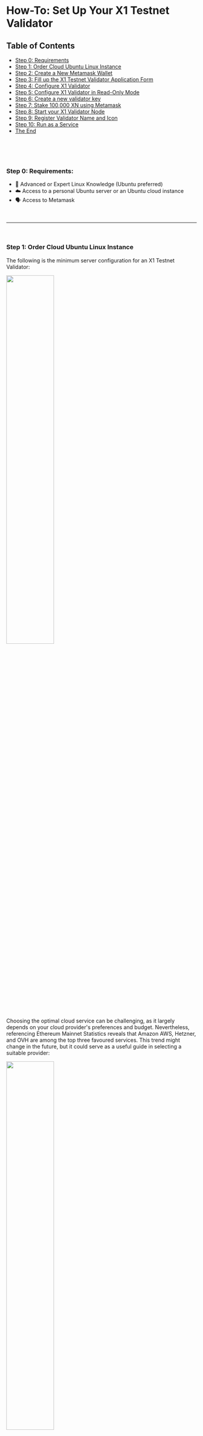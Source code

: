 # How-To: Set Up Your X1 Testnet Validator

## Table of Contents
- [Step 0: Requirements](#step-0--requirements)
- [Step 1: Order Cloud Ubuntu Linux Instance](#step-1-order-cloud-ubuntu-linux-instance)
- [Step 2: Create a New Metamask Wallet](#step-2-create-a-new-metamask-wallet)
- [Step 3: Fill up the X1 Testnet Validator Application Form](#step-3-fill-up-the-x1-testnet-validator-application-form)
- [Step 4: Configure X1 Validator](#step-4-configure-x1-validator)
- [Step 5: Configure X1 Validator in Read-Only Mode](#step-5-configure-x1-validator-in-read-only-mode)
- [Step 6: Create a new validator key](#step-6-create-a-new-validator-key)
- [Step 7: Stake 100,000 XN using Metamask](#step-7-stake-100000-xn-using-metamask)
- [Step 8: Start your X1 Validator Node](#step-8-start-your-x1-validator-node)
- [Step 9: Register Validator Name and Icon](#step-9-register-validator-name-and-icon)
- [Step 10: Run as a Service](#step-10-run-as-a-service)
- [The End](#the-end)

<br><br><br>

### Step 0:  Requirements:
- 🐧 Advanced or Expert Linux Knowledge (Ubuntu preferred)
- ☁️ Access to a personal Ubuntu server or an Ubuntu cloud instance
- 🗣️ Access to Metamask

<br><hr><br>

### Step 1: Order Cloud Ubuntu Linux Instance
The following is the minimum server configuration for an X1 Testnet Validator:

<img src="https://github.com/JozefJarosciak/X1/assets/3492464/adbcf85a-db1f-4e24-a45e-1a59ee5c39ac" width="50%">

Choosing the optimal cloud service can be challenging, as it largely depends on your cloud provider's preferences and budget.
Nevertheless, referencing Ethereum Mainnet Statistics reveals that Amazon AWS, Hetzner, and OVH are among the top three favoured services.
This trend might change in the future, but it could serve as a useful guide in selecting a suitable provider:

<img src="https://github.com/JozefJarosciak/X1/assets/3492464/07c70924-9baf-48b0-a85f-06baa50be658" width="50%">

<br><hr><br>

### Step 2: Create a New Metamask Wallet
You can use the existing Metamask Wallet (we highly recommend using a hardware wallet connected to Metamask), or you can create a brand-new Metamask software wallet (less secure).
If you want to create a dedicated and brand new software X1 Testnet Validator Metamask wallet from scratch, follow these instructions in Metamask:
1. Click the account selector at the top of your wallet.
2. Click 'Add account or hardware wallet'.
3. Select 'Add a new account' in the subsequent menu.
4. Enter your preferred name
5. Hit 'Create' to confirm and you'll be able to see the new account
   
<img src="https://github.com/JozefJarosciak/X1/assets/3492464/d67f8c2d-d943-4585-833a-b8d00bc292d2" width="50%">

For additional guidance, visit [Metamask Support](https://support.metamask.io/hc/en-us/articles/360015289452-How-to-add-accounts-in-your-wallet).


Switch your Metamask to X1 Testnet, if you do not have the X1 Tesnet Network configured in Metamask, add the following RPC:
* Network name: X1 Testnet
* New RPC URL: https://x1-testnet.xen.network/
* Chain ID: 204005
* Currency symbol: XN
* Block explorer URL: https://explorer.x1-testnet.xen.network/

<br><hr><br>

### Step 3: Fill up the X1 Testnet Validator Application Form
To join as a block producer/validator on Testnet, you need 100,000 Test XN tokens (plus a little more to run the staking transaction).
To qualify for the airdrop of 100k XN Testnet tokens, you'll need to fill up the application form.
URLs:
- Application form: [Google Form](https://docs.google.com/forms/d/e/1FAIpQLSdnDAmXrGMKauEqNEpBI8HRhF1L33YkqL5f629cehxU_EyffA/viewform)
- More details in Jack's tweet: [Twitter](https://twitter.com/mrJackLevin/status/1745573668212924719)

After ensuring your validator wallet has sufficient XN, you're ready to move on to STEP 4. 
If you're currently low on XN, you can still advance to STEP 4, but be aware that the instructions provided will only take you up to Step 5. 
However, there's no cause for concern, as you'll have the opportunity to establish a read-only node and operate it while awaiting the XN airdrop.

<br><hr><br>

### Step 4: Configure X1 Validator

Now, connect to your Ubuntu server.
Once logged into the Ubuntu server, configure the X1 Testnet Blockchain following [these instructions](https://github.com/FairCrypto/go-x1) or the steps below:

```bash
# Login as root
sudo su
```

```bash
# Update your package lists and upgrade the system
apt-get update && apt-get upgrade -y
```
<img src="https://github.com/JozefJarosciak/X1/assets/3492464/a6a55730-fa35-4fef-9f1c-2f768cb48f56" width="50%">

```bash
# Install dependencies (ex: ubuntu)
apt install -y golang python3 python3-pip git nano wget jq tmux moreutils wine htop sudo vim make
```
<img src="https://github.com/JozefJarosciak/X1/assets/3492464/19a76602-e669-4dd9-9f08-f4b7d11d73f4" width="50%">

```bash
# Clone and build the X1 binary
sudo git clone --branch x1 https://github.com/FairCrypto/go-x1 && sudo wget https://go.dev/dl/go1.21.4.linux-amd64.tar.gz && sudo tar -C /usr/local -xzf go1.21.4.linux-amd64.tar.gz && export PATH=$PATH:/usr/local/go/bin && source ~/.profile && source ~/.bashrc
```
<img src="https://github.com/JozefJarosciak/X1/assets/3492464/8d38bd21-7e50-4b4b-87c3-2e424656a1a5" width="50%">


```bash
# Give necessary permissions, tidy up the Go modules, build and copy to bin
cd && chmod -R 777 go-x1 && cd go-x1 && go mod tidy
```

```bash
# Build X1
cd go-x1
make x1
```
<img src="https://github.com/JozefJarosciak/X1/assets/3492464/c0409b49-f418-4813-8003-a600531f1671" width="50%">

```bash
# Copy to bin
cp build/x1 /usr/local/bin
```
<img src="https://github.com/JozefJarosciak/X1/assets/3492464/d730ae85-5b84-418f-9d68-860678859091" width="50%">

Your Testnet Validator is now successfully installed!

<br><hr><br>

### Step 5: Configure X1 Validator in Read-Only Mode
Let's first see if we can run the X1 Testnet node in the read-only mode with Xenblocks reporting enabled and also let's sync the database.
Run the following command:
```bash
x1 --testnet --syncmode snap --xenblocks-endpoint ws://xenblocks.io:6668
```
<img src="https://github.com/JozefJarosciak/X1/assets/3492464/8f8a4158-89d4-4c72-a9d7-c059f770c397" width="50%">

Be aware that the completion of the above step may take a while, as the server needs time to synchronize data. During this period, you can monitor the progress, which is illustrated in the provided screenshot. After the synchronization is fully complete, the status displayed on the screen will appear as follows:

<img src="https://github.com/JozefJarosciak/X1/assets/3492464/d730ae85-5b84-418f-9d68-860678859091" width="50%">

Note:
<i>
If operating an X1 node in read-only mode meets your needs for now, you can conclude by following these instructions here, as your server setup is now complete.

I highly recommend keeping the read-only node running (while waiting for the airdrop) or just running it in the read-only node permanently. Running a read-only blockchain node plays a crucial and highly valuable role in supporting the X1 blockchain community. By doing so, you contribute to the network's robustness and decentralization. A read-only node helps in maintaining a copy of the blockchain, ensuring data integrity and consistency across the network and this improves the network's resilience against potential attacks and failures, as multiple copies of the blockchain data exist. By participating in this way, you're not only supporting the underlying infrastructure of the blockchain but also fostering a more trustful and transparent environment for all users, but you may also be rewarded by XN airdrops (update on this soon).
</i>

If your goal is to operate an X1 Testnet Validator node and you have confirmed that your validator wallet has enough XN, you should press CTRL-C to terminate the active X1 service and proceed to STEP 6.

<img src="https://github.com/JozefJarosciak/X1/assets/3492464/1966c91c-99ff-4fa3-87ad-8347b8d840f0" width="50%">

<br><hr><br>


### Step 6: Create a new validator key

To create a validator private key to sign consensus messages, use the below command.
After entering the command, you will be prompted to enter a password—use a strong one! 
You can, for example, use a password manager to generate a strong password to secure your wallet.

```bash
x1 validator new
```

<img src="https://github.com/JozefJarosciak/X1/assets/3492464/8b18bb33-53bb-4908-b1a6-2c799b61d645" width="50%">

Remember to make a note of the validator public key (indicated by the red arrow in the image above, as it will be required in STEP 7) and also make sure to securely save your validator key password (you will need this password each time you start the validator).

<br><hr><br>

### Step 7: Stake 100,000 XN using Metamask

Navigate to the SFC Contract on the explorer:
https://explorer.x1-testnet.xen.network/address/0xFC00FACE00000000000000000000000000000000/write-contract#address-tabs


Click the "Connect wallet" button and connect to your validator wallet.

<img src="https://github.com/JozefJarosciak/X1/assets/3492464/8cfaaeb2-f4fe-46c0-8405-edecbc0f6b2d" width="50%">

Enter your validator public key and the amount of XN you want to stake, then click "Write".

<img src="https://github.com/JozefJarosciak/X1/assets/3492464/a1af478d-0342-4aba-8ab1-98c48d34b75d" width="50%">

Confirm the transaction in your wallet (note: this will deduct 100,000 XN from your wallet):

![image](https://github.com/JozefJarosciak/X1/assets/3492464/83c075a5-835a-4390-8f32-e044dc6bd8c1)

Verify that your validator is registered by looking up your validator ID on the PWA explorer at:
https://pwa-explorer.x1-testnet.xen.network/staking

<img src="https://github.com/JozefJarosciak/X1/assets/3492464/c8b3b702-e363-4ab8-9d7a-7d65c6dca514" width="50%">



<br><hr><br>


### Step 7.1: Sync Data
This process may not be necessary, and may take some time depending on your internet speed but it could be quicker than the regular syncing method.

1) Open your terminal and navigate to your home directory:
    ```
    cd
    ```
2) Download the snapshot:
    ```
    wget --no-check-certificate https://xenblocks.io/snapshots/chaindata1715.pruned.tar
    ```

### 7.2 Updating an Existing Installation of X1 Full Node (can be skipped if you're doing the first time install)

If you are updating an existing X1 full node installation, follow the instructions below.

0) Open your terminal and navigate to your home directory:
    ```
    cd
    ```
1) Backup your validator keys:
    ```
    cp -r ~/.x1/keystore ~/
    ```
2) Remove your existing chaindata:
    ```
    rm -rf ~/.x1/chaindata
    ```
3) Remove the existing go-x1 directory:
    ```
    rm -rf ~/.x1/go-x1
    ```
4) Extract the downloaded snapshot:
    ```
    tar -xvf chaindata1715.pruned.tar
    ```
5) Navigate to the go-x1 directory and stash any changes you've made:
    ```
    cd && cd go-x1
    git stash
    ```
6) Pull the latest changes from the repository:
    ```
    git pull
    ```
7) Checkout the x1 branch (double-check if this is the most current version):
    ```
    git checkout x1
    ```
8) Pop the changes you've stashed:
    ```
    git stash pop
    ```
9) Tidy up the Go modules:
    ```
    go mod tidy
    ```
10) Make x1:
    ```
    make x1
    ```
11) Copy the x1 binary to your bin directory:
    ```
    sudo cp build/x1 /usr/local/bin
    ```
12) Navigate to your home directory:
    ```
    cd
    ```


<br><hr><br>

### Step 8: Start your X1 Validator Node

Ensure your node is stopped, and add the --validator.id and --validator.pubkey flags to your node's command line:

```bash
clear && cd && cd go-x1
x1 --testnet --validator.id VALIDATOR_ID --validator.pubkey VALIDATOR_PUBKEY --xenblocks-endpoint ws://xenblocks.io:6668 --gcmode full --syncmode snap
```

Cache start (suggested):
```bash
clear && cd && cd go-x1
x1 --testnet  --validator.id (enter your validator ID here, just the numbers) --validator.pubkey (Enter your pub key here) --xenblocks-endpoint ws://xenblocks.io:6668 --gcmode full --syncmode full --cache (enter your available cash here, you can run it first without the cache flag, so just get rid of the flag entirely on your first start up. Once you start your validator the network will give you your recommended cache value. Stop validator, add your cache flag then start over. this is my flag --cache 16030)
```

Note: You can also attach --validator.password ~/.x1/.password (but this will keep the password as raw text on your Linux system)

For example, if you're the validator number 24 and your public key looks something like this: 0xc004569...1e74943bb4. You'd use the following command:

```bash
./build/x1 --testnet  --validator.id 24 --validator.pubkey 0xc004569...1e74943bb4 --xenblocks-endpoint ws://xenblocks.io:6668 --gcmode full --syncmode snap
```

Once fully synchronized and running, you'd see something like this on your screen:

<img src="https://github.com/JozefJarosciak/X1/assets/3492464/de820bca-84eb-4d49-8b71-f33acd0d24e1" width="50%">

<br><hr><br>

### Step 9: Register Validator Name and Icon

To register your validator's name and icon on the X1 Testnet, follow these detailed instructions. Note that you will require a web server to host the image file.

1. **Create an Icon Image:**
   Design a 100x100 px image with a transparent background. For example, the following logo was created using the Snagit Editor:
   <img src="https://github.com/JozefJarosciak/X1/assets/3492464/d3ba09b1-3389-437a-a290-8fa9f5799806" width="50%">

3. **Save and Upload the Image:**
   Save the image in PNG format. For instance, the image might be named `logo.png`. Upload the image to a web server or an online location that allows direct file linking. For example, the image can been uploaded to `https://yourwebsite.com/images/logo.png`, making it accessible via a web browser.

4. **Create a JSON Configuration File:**
   You will need to create a JSON file containing the validator's name, logo URL, website, and contact information. This file will later be uploaded to the X1 Testnet smart contract.

   Template for JSON file:
   ```json
   {
     "name": "VALIDATOR_NAME", /* Name of the validator */
     "logoUrl": "LOGO_URL", /* Validator logo (PNG|JPEG|SVG) - 100px x 100px */
     "website": "WEBSITE_URL", /* Website URL */
     "contact": "CONTACT_URL" /* Contact URL */
   }
   ```
   Example JSON configuration:
   ```json
   {
     "name": "Validator_1", 
     "logoUrl": "https://yourwebsite.com/images/logo.png",
     "website": "https://yourwebsite.com",
     "contact": "https://t.me/your_twitter_name"
   }
   ```

   Important: As a name of the server, do not include any special characters or spaces (e.g. Validator_1 is valid, but something like "🐧Validator #1" would not work).

5. **Upload the JSON File:**
   Save the JSON file with a `.json` extension and upload it to your web server. The file should be available at `https://yourwebsite.pub/.../validator.json`, accessible to anyone with a web browser.

6. **Update the X1 Testnet Smart Contract:**
   Visit the URL: [X1 Testnet Smart Contract](https://explorer.x1-testnet.xen.network/address/0x891416e8bDB4437d4D0D303781A3828262220581/write-proxy#address-tabs).
   Connect your Metamask wallet and navigate to section number 5 (`updateInfo`):

   <img src="https://github.com/JozefJarosciak/X1/assets/3492464/2af1ab65-6087-4892-affc-fcd87a3938e1" width="50%">

   Enter the URL of your JSON file (e.g., `https://yourwebsite.com/.../validator.json`) and press 'Write':

   <img src="https://github.com/JozefJarosciak/X1/assets/3492464/26ca60d4-853b-4164-b379-92585a404bbc" width="50%">
  
   Upon completion, your validator's logo and name will be displayed on the list of validators at [X1 Testnet Staking Explorer](https://pwa-explorer.x1-testnet.xen.network/staking).

   <img src="https://github.com/JozefJarosciak/X1/assets/3492464/d633c4fa-8b7f-4c48-be15-dc707c2750d1" width="50%">
   

### Step 10: Run as a Service

This last step is not required, but if you want to run X1 Validator as a service that automatically starts on boot, and restarts on failure, you can follow the below instructions.
<i>Note: This method is okay, just note that through the use t exposes your validator key password in a flat file.</i>

Let's create a service file a new file 'x1-testnet.service':

```bash
sudo nano /etc/systemd/system/x1-testnet.service
```

Add the following content:

```bash
[Unit]
Description=x1-testnet service
After=network.target

[Service]
Type=simple
User=root
ExecStart=/root/go-x1/build/x1 --testnet --validator.id YOURID --validator.pubkey 0xc004.... --validator.password ~/.x1/.password ... rest of your start script
WorkingDirectory=/root/go-x1

[Install]
WantedBy=multi-user.target
```

<img src="https://github.com/JozefJarosciak/X1/assets/3492464/ca9bf1ca-3f58-4bd2-a095-fe60a5e31d8e" width="50%">


Now, reload services, enable the new service and start it.
```bash
sudo systemctl daemon-reload
sudo systemctl enable x1-testnet.service
sudo systemctl start x1-testnet.service
```

Now you can test it, to ensure it's running:
```bash
sudo systemctl status x1-testnet.service
```

You should see the system as active and running:

<img src="https://github.com/JozefJarosciak/X1/assets/3492464/964f9ae8-13aa-49cc-9f96-57bb1a2cb917" width="50%">

<br><hr><br>

### The End
Congratulations, you are now running an X1 validator node! Make sure to keep your node up and running 24 hours a day. 

Fellow Xenians, if this guide helped, consider a donation: https://xen.pub/donate.php or delegate your XN with XenPub validators.

